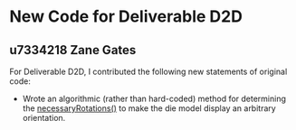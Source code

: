 # New Code for Deliverable D2D

## u7334218 Zane Gates

For Deliverable D2D, I contributed the following new statements of original code:

- Wrote an algorithmic (rather than hard-coded) method for determining the [necessaryRotations()](https://gitlab.cecs.anu.edu.au/u7312578/comp1140-ass2-tue12s/-/blob/master/src/comp1140/ass2/gui/Viewer.java#L258-288) to make the die model display an arbitrary orientation.
